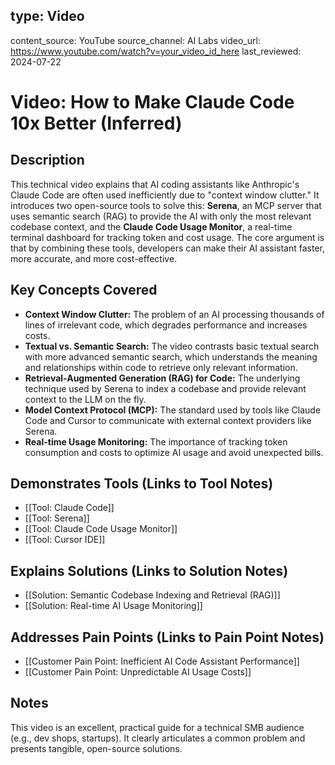 ## type: Video
content_source: YouTube
source_channel: AI Labs
video_url: https://www.youtube.com/watch?v=your_video_id_here
last_reviewed: 2024-07-22
# Video: How to Make Claude Code 10x Better (Inferred)
## Description
This technical video explains that AI coding assistants like Anthropic's Claude Code are often used inefficiently due to "context window clutter." It introduces two open-source tools to solve this: **Serena**, an MCP server that uses semantic search (RAG) to provide the AI with only the most relevant codebase context, and the **Claude Code Usage Monitor**, a real-time terminal dashboard for tracking token and cost usage. The core argument is that by combining these tools, developers can make their AI assistant faster, more accurate, and more cost-effective.
## Key Concepts Covered
- **Context Window Clutter:** The problem of an AI processing thousands of lines of irrelevant code, which degrades performance and increases costs.
- **Textual vs. Semantic Search:** The video contrasts basic textual search with more advanced semantic search, which understands the meaning and relationships within code to retrieve only relevant information.
- **Retrieval-Augmented Generation (RAG) for Code:** The underlying technique used by Serena to index a codebase and provide relevant context to the LLM on the fly.
- **Model Context Protocol (MCP):** The standard used by tools like Claude Code and Cursor to communicate with external context providers like Serena.
- **Real-time Usage Monitoring:** The importance of tracking token consumption and costs to optimize AI usage and avoid unexpected bills.
## Demonstrates Tools (Links to Tool Notes)
- [[Tool: Claude Code]]
- [[Tool: Serena]]
- [[Tool: Claude Code Usage Monitor]]
- [[Tool: Cursor IDE]]
## Explains Solutions (Links to Solution Notes)
- [[Solution: Semantic Codebase Indexing and Retrieval (RAG)]]
- [[Solution: Real-time AI Usage Monitoring]]
## Addresses Pain Points (Links to Pain Point Notes)
- [[Customer Pain Point: Inefficient AI Code Assistant Performance]]
- [[Customer Pain Point: Unpredictable AI Usage Costs]]
## Notes
This video is an excellent, practical guide for a technical SMB audience (e.g., dev shops, startups). It clearly articulates a common problem and presents tangible, open-source solutions.

